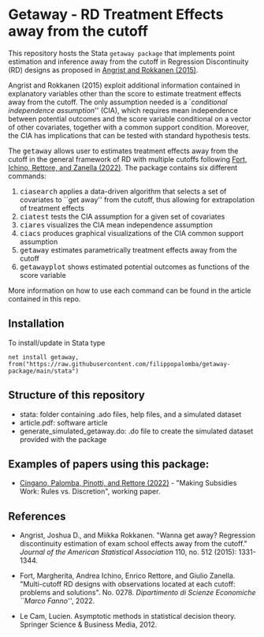 # Getaway - RD Treatment Effects away from the cutoff

This repository hosts the Stata `getaway package` that implements point estimation and inference away from the cutoff in Regression Discontinuity (RD) designs as proposed in [Angrist and Rokkanen (2015)](https://economics.mit.edu/files/10851).

Angrist and Rokkanen (2015) exploit additional information contained in explanatory variables other than the score to estimate treatment effects away from the cutoff. The only assumption needed is a \`_conditional independence assumption_'' (CIA), which requires mean independence between potential outcomes and the score variable conditional on a vector of other covariates, together with a common support condition. Moreover, the CIA has implications that can be tested with standard hypothesis tests.

The <tt>getaway</tt> allows user to estimates treatment effects away from the cutoff in the general framework of RD with multiple cutoffs following [Fort, Ichino, Rettore, and Zanella (2022)](http://www.andreaichino.it/wp-content/uploads/FIRZ_Stacking.pdf). The package contains six different commands: 
1. <tt>ciasearch</tt> applies a data-driven algorithm that selects a set of covariates to ``get away'' from the cutoff, thus allowing for extrapolation of treatment effects
2. <tt>ciatest</tt> tests the CIA assumption for a given set of covariates 
3. <tt>ciares</tt> visualizes the CIA mean independence assumption
4. <tt>ciacs</tt> produces graphical visualizations of the CIA common support assumption
5. <tt>getaway</tt> estimates parametrically treatment effects away from the cutoff
6. <tt>getawayplot</tt> shows estimated potential outcomes as functions of the score variable

More information on how to use each command can be found in the article contained in this repo.

## Installation
To install/update in Stata type

```
net install getaway, from("https://raw.githubusercontent.com/filippopalomba/getaway-package/main/stata")
```


## Structure of this repository
- stata: folder containing .ado files, help files, and a simulated dataset
- article.pdf: software article
- generate_simulated_getaway.do: .do file to create the simulated dataset provided with the package


## Examples of papers using this package:
- [Cingano, Palomba, Pinotti, and Rettore (2022)]() - "Making Subsidies Work: Rules vs. Discretion", working paper.



## References

- Angrist, Joshua D., and Miikka Rokkanen. "Wanna get away? Regression discontinuity estimation of exam school effects away from the cutoff." _Journal of the American Statistical Association_ 110, no. 512 (2015): 1331-1344.

- Fort, Margherita, Andrea Ichino, Enrico Rettore, and Giulio Zanella. "Multi-cutoff RD designs with observations located at each cutoff: problems and solutions". No. 0278. _Dipartimento di Scienze Economiche ``Marco Fanno''_, 2022.

- Le Cam, Lucien. Asymptotic methods in statistical decision theory. Springer Science & Business Media, 2012.